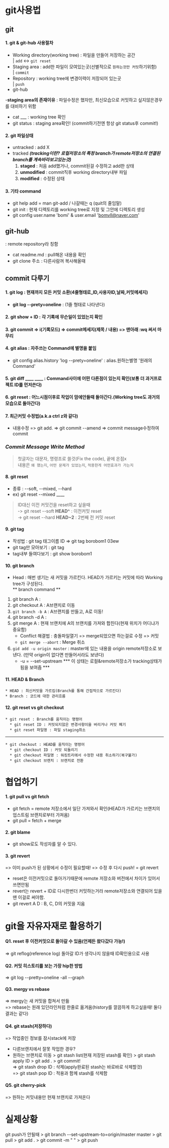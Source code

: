 git사용법
==============
git
-----------
#### 1. git & git-hub 사용절차
- Working directory(working tree) : 파일을 만들어 저장하는 공간  
  | `add`    <-> `git reset`
- Staging area : add한 파일이 모여있는곳(선별적으로 `원하는것만 커밋`하기위함)  
  | `commit`
- Repository : working tree에 변경이력이 저장되어 있는곳  
  | `push`
- git-hub 

-__staging area의 존재이유__ : 파일수정은 했자만, 최신모습으로 커밋하고 싶지않은경우를 대비하기 위함  
- cat ___ : working tree 확인  
- git status : staging area확인! (commit하기전엔 항상 git status후 commit!)

#### 2. git 파일상태
- untracked : add X
- tracked ___(tracking이란? 로컬저장소의 특정 branch가 remote저장소의 연결된 branch를 계속바라보고있는것)___
  1. __staged__ : 처음 add했거나, commit된걸 수정하고 add한 상태
  2. __unmodified__ : commit직후 working directory내부 파일
  3. __modified__ : 수정된 상태  


#### 3. 기타 command 
- git help add = man git-add   /  나갈때는 q (quit의 줄임말)
- git init : 현재 디렉토리를 working tree로 지정 및 그안에 디렉토리 생성
- git config user.name 'bomi' & user.email 'bomvll@naver.com'  



git-hub
---------------
: remote repository라 칭함
- cat readme.md : pull해온 내용을 확인
- git clone 주소 : 다른사람꺼 복사해올때


commit 다루기
-------------------
#### 1. git log : 현재까지 모든 커밋 소환(4줄형태로_ID,사용자ID,날짜,커밋메세지)
  * __git log --prety=oneline__ : (1줄 형태로 나타낸다)
#### 2. git show + ID : 각 기록에 무슨일이 있었는지 확인
#### 3. git commit => i(기록모드) => commit메세지(제목 / 내용) => 맨아래 :wq 써서 마무리
#### 4. git alias : 자주쓰는 Command에 별명을 붙임
  * git config alias.history 'log --prety=oneline' : alias.원하는별명 '원래의 Command'  
#### 5. git diff ____ ____ : Command사이에 어떤 다른점이 있는지 확인(보통 더 과거프로젝트 ID를 먼저쓴다)
#### 6. git reset : 어느시점이후로 작업이 맘에안들때 돌아간다.(Working tree도 과거의 모습으로 돌아간다)
#### 7. 최근커밋 수정법(a.k.a ctrl z와 같다)
  * 내용수정 => git add. => git commit --amend => commit message수정하여 commit
### ___Commit Message Write Method___ 
> 첫글자는 대문자, 명령조로 쓸것(Fix the code), 끝에 온점x  
> 내용은 `왜 했는지`, `어떤 문제가 있었는지`, `적용한게 어떤효과가 가는지`
#### 8. git reset
* 종류 : --soft, --mixed, --hard  
* ex) git reset --mixed ____  


> ID대신 이전 커밋건을 reset하고 싶을때  
-> git reset --soft __HEAD^__ : 이전커밋 reset  
-> git reset --hard __HEAD~2__ : 2번째 전 커밋 reset  
#### 9. git tag
* 작성법 : git tag 태그이름 ID => git tag borobom1 03ew
* git tag만 모아보기 :  git tag  
* tag내부 들여다보기 :  git show borobom1  

#### 10. git branch  
- Head : 매번 생기는 새 커밋을 가르킨다. HEAD가 가르키는 커밋에 따라 Working tree가 구성된다.  
** branch command **  
1. git branch A :  
2. git checkout A : A브랜치로 이동  
3. `git branch -b A` : A브랜치를 만들고, A로 이동!  
4. git branch -d A :  
5. git merge A : 현재 브랜치에 A의 브랜치를 가져와 합친다(현재 위치가 어디냐가 중요함)  
    - Conflict 해결법 : 충돌파일열기 => merge되었으면 하는걸로 수정 => 커밋  
    - `git merge --abort` : Merge 취소  
6. `gid add -u origin master` : master에 있는 내용을 origin remote저장소로 보낸다. (만약 origin이 없다면 만들어서라도 보낸다)   
    - -u = --set-upstream  *** 이 상태는 로컬&remote저장소가 tracking상태가 됨을 보여줌 ***  

#### 11. HEAD & Branch
    * HEAD : 최신커밋을 가르킴(Branch를 통해 간접적으로 가르킨다)
    * Branch : 코드에 대한 관리흐름

#### 12. git reset  vs git checkout
    * git reset : Branch를 움직이는 명령어
      * git reset ID : 커밋되지않은 변경사항이을 버리거나 커밋 폐기
      * git reset 파일명 : 파일 staging취소
--------------------------------------------------------------------------------
    * git checkout : HEAD를 움직이는 명령어
      * git checkout ID : 커밋 되돌리기
      * git checkout 파일명 : 워킹트리에서 수정한 내용 취소하기(복구불가)
      * git checkout 브랜치 : 브랜치로 전환

협업하기
==========================
#### 1. git pull vs git fetch
  * git fetch = remote 저장소에서 일단 가져와서 확인(HEAD가 가르키는 브랜치의 업스트림 브랜치로부터 가져옴)  
  * git pull = fetch + merge  
#### 2. git blame
  * git show로도 작성자를 알 수 있다.
#### 3. git revert 
  => 이미 push가 된 상황에서 수정이 필요할때! => 수정 후 다시 push! = git revert  
  * reset은 이전커밋으로 돌아가기때문에 remote 저장소와 버전에서 차이가 있어서 쓰면안됨  
  * revert는 revert + ID로 다시한번더 커밋하는거라 remote저장소와 연결되어 있을땐 이걸로 써야함.  
  * git revert A D : B, C, D의 커밋을 지움  

git을 자유자재로 활용하기
====================
#### Q1. reset 후 이전커밋으로 돌아갈 수 있음(언제든 왔다갔다 가능!)
  => git reflog(reference log) 돌아갈 ID가 생각나지 않을때 ID확인용으로 사용  
#### Q2. 커밋 히스토리를 보는 가장 hip한 방법
  => git log --pretty=oneline -all --graph  
#### Q3. mergy vs rebase
  => mergy는 새 커밋을 합쳐서 만듦  
  => rebase는 원래 있던라인처럼 한줄로 옮겨옴(history를 깔끔하게 하고싶을때!  둘다 결과는 같다)  
#### Q4. git stash(저장하다)
  => 작업중인 정보를 잠시stack에 저장  
  * 다른브랜치에서 잘못 작업한 경우?
  * 원하는 브랜치로 이동 > git stash list(현재 저장된 stash를 확인) > git stash apply ID > git add . > git commit!  
  => git stash drop ID : 삭제(apply완료된 stash는 바로바로 삭제할것)  
  => git stash pop ID : 적용과 함께 stash를 삭제함
#### Q5. git cherry-pick 
  => 원하는 커밋내용만 현재 브랜치로 가져온다
  

실제상황
====================
git push가 안될때 > git branch --set-upstream-to=origin/master master > git pull > git add . > git commit -m " " > git push  
  
  
  
  

